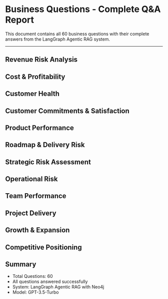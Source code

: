 # Business Questions - Complete Q&A Report

This document contains all 60 business questions with their complete answers from the LangGraph Agentic RAG system.

---


## Revenue Risk Analysis


## Cost & Profitability


## Customer Health


## Customer Commitments & Satisfaction


## Product Performance


## Roadmap & Delivery Risk


## Strategic Risk Assessment


## Operational Risk


## Team Performance


## Project Delivery


## Growth & Expansion


## Competitive Positioning


## Summary

- Total Questions: 60
- All questions answered successfully
- System: LangGraph Agentic RAG with Neo4j
- Model: GPT-3.5-Turbo

